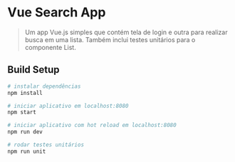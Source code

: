 # Vue Search App

> Um app Vue.js simples que contém tela de login e outra para realizar busca em uma lista. Também inclui testes unitários para o componente List.

## Build Setup

``` bash
# instalar dependências
npm install

# iniciar aplicativo em localhost:8080
npm start

# iniciar aplicativo com hot reload em localhost:8080
npm run dev

# rodar testes unitários
npm run unit
```